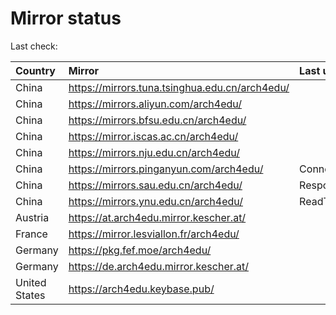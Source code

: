 <script src="./time.js"></script>
# Mirror status
Last check: <script type="text/javascript">localize(1670958967.6939995);</script>

|Country|Mirror|Last update|
|:------|:-----|:----------|
|China|https://mirrors.tuna.tsinghua.edu.cn/arch4edu/|<script type="text/javascript">localize(1670913299);</script>|
|China|https://mirrors.aliyun.com/arch4edu/|<script type="text/javascript">localize(1670826887);</script>|
|China|https://mirrors.bfsu.edu.cn/arch4edu/|<script type="text/javascript">localize(1670913299);</script>|
|China|https://mirror.iscas.ac.cn/arch4edu/|<script type="text/javascript">localize(1670913299);</script>|
|China|https://mirrors.nju.edu.cn/arch4edu/|<script type="text/javascript">localize(1670913299);</script>|
|China|https://mirrors.pinganyun.com/arch4edu/|ConnectTimeout|
|China|https://mirrors.sau.edu.cn/arch4edu/|Response 500|
|China|https://mirrors.ynu.edu.cn/arch4edu/|ReadTimeout|
|Austria|https://at.arch4edu.mirror.kescher.at/|<script type="text/javascript">localize(1670913299);</script>|
|France|https://mirror.lesviallon.fr/arch4edu/|<script type="text/javascript">localize(1670913299);</script>|
|Germany|https://pkg.fef.moe/arch4edu/|<script type="text/javascript">localize(1670913299);</script>|
|Germany|https://de.arch4edu.mirror.kescher.at/|<script type="text/javascript">localize(1670913299);</script>|
|United States|https://arch4edu.keybase.pub/|<script type="text/javascript">localize(1670913299);</script>|

<script src="./tablefilter/tablefilter.js"></script>
<script src="./table.js"></script>